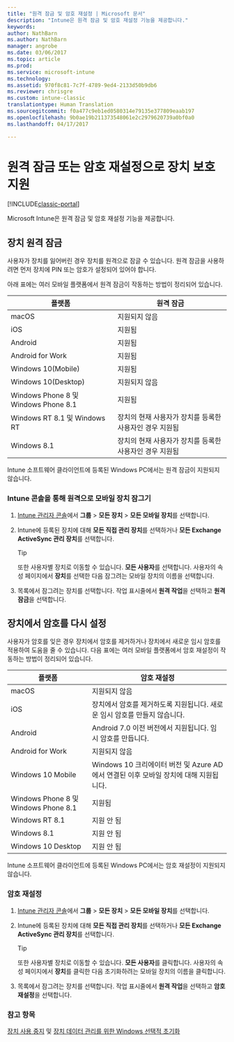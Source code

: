 ```yaml
---
title: "원격 잠금 및 암호 재설정 | Microsoft 문서"
description: "Intune은 원격 잠금 및 암호 재설정 기능을 제공합니다."
keywords: 
author: NathBarn
ms.author: NathBarn
manager: angrobe
ms.date: 03/06/2017
ms.topic: article
ms.prod: 
ms.service: microsoft-intune
ms.technology: 
ms.assetid: 970f8c81-7c7f-4789-9ed4-2133d50b9db6
ms.reviewer: chrisgre
ms.custom: intune-classic
translationtype: Human Translation
ms.sourcegitcommit: f0a477c9eb1ed0580314e79135e377809eaab197
ms.openlocfilehash: 9b0ae19b211373548061e2c2979620739a0bf0a0
ms.lasthandoff: 04/17/2017

---
```

# <a name="help-protect-your-devices-with-remote-lock-and-passcode-reset"></a>원격 잠금 또는 암호 재설정으로 장치 보호 지원

[!INCLUDE[classic-portal](../includes/classic-portal.md)]

Microsoft Intune은 원격 잠금 및 암호 재설정 기능을 제공합니다.

## <a name="lock-a-device-remotely"></a>장치 원격 잠금
사용자가 장치를 잃어버린 경우 장치를 원격으로 잠글 수 있습니다. 원격 잠금을 사용하려면 먼저 장치에 PIN 또는 암호가 설정되어 있어야 합니다.

아래 표에는 여러 모바일 플랫폼에서 원격 잠금이 작동하는 방법이 정리되어 있습니다.

|플랫폼|원격 잠금|
|------------|---------------|
|macOS|지원되지 않음|
|iOS|지원됨|
|Android|지원됨|
|Android for Work|지원됨|
|Windows 10(Mobile)|지원됨|
|Windows 10(Desktop)|지원되지 않음|
|Windows Phone 8 및 Windows Phone 8.1|지원됨|
|Windows RT 8.1 및 Windows RT|장치의 현재 사용자가 장치를 등록한 사용자인 경우 지원됨|
|Windows 8.1|장치의 현재 사용자가 장치를 등록한 사용자인 경우 지원됨|

Intune 소프트웨어 클라이언트에 등록된 Windows PC에서는 원격 잠금이 지원되지 않습니다.

### <a name="lock-a-mobile-device-remotely-through-the-intune-console"></a>Intune 콘솔을 통해 원격으로 모바일 장치 잠그기

1.  [Intune 관리자 콘솔](https://manage.microsoft.com/)에서 **그룹** &gt; **모든 장치** &gt; **모든 모바일 장치**를 선택합니다.

2.  Intune에 등록된 장치에 대해 **모든 직접 관리 장치**를 선택하거나 **모든 Exchange ActiveSync 관리 장치**를 선택합니다.

    > [!TIP]
    > 또한 사용자별 장치로 이동할 수 있습니다. **모든 사용자**를 선택합니다. 사용자의 속성 페이지에서 **장치**를 선택한 다음 잠그려는 모바일 장치의 이름을 선택합니다.

3.  목록에서 잠그려는 장치를 선택합니다. 작업 표시줄에서 **원격 작업**을 선택하고 **원격 잠금**을 선택합니다.

## <a name="reset-the-passcode-on-a-device"></a>장치에서 암호를 다시 설정
사용자가 암호를 잊은 경우 장치에서 암호를 제거하거나 장치에서 새로운 임시 암호를 적용하여 도움을 줄 수 있습니다. 다음 표에는 여러 모바일 플랫폼에서 암호 재설정이 작동하는 방법이 정리되어 있습니다.

|플랫폼|암호 재설정|
|------------|------------------|
|macOS|지원되지 않음|
|iOS|장치에서 암호를 제거하도록 지원됩니다. 새로운 임시 암호를 만들지 않습니다.|
|Android|Android 7.0 이전 버전에서 지원됩니다. 임시 암호를 만듭니다.|
|Android for Work|지원되지 않음|
|Windows 10 Mobile|Windows 10 크리에이터 버전 및 Azure AD에서 연결된 이후 모바일 장치에 대해 지원됩니다.|
|Windows Phone 8 및 Windows Phone 8.1|지원됨|
|Windows RT 8.1|지원 안 됨|
|Windows 8.1|지원 안 됨|
|Windows 10 Desktop|지원 안 됨|

Intune 소프트웨어 클라이언트에 등록된 Windows PC에서는 암호 재설정이 지원되지 않습니다.

### <a name="reset-a-passcode"></a>암호 재설정

1.  [Intune 관리자 콘솔](https://manage.microsoft.com/)에서 **그룹** &gt; **모든 장치** &gt; **모든 모바일 장치**를 선택합니다.

2.  Intune에 등록된 장치에 대해 **모든 직접 관리 장치**를 선택하거나 **모든 Exchange ActiveSync 관리 장치**를 선택합니다.

    > [!TIP]
    > 또한 사용자별 장치로 이동할 수 있습니다. **모든 사용자**를 클릭합니다. 사용자의 속성 페이지에서 **장치**를 클릭한 다음 초기화하려는 모바일 장치의 이름을 클릭합니다.

3.  목록에서 잠그려는 장치를 선택합니다. 작업 표시줄에서 **원격 작업**을 선택하고 **암호 재설정**을 선택합니다.


### <a name="see-also"></a>참고 항목
[장치 사용 중지](retire-devices-from-microsoft-intune-management.md) 및 [장치 데이터 관리를 위한 Windows 선택적 초기화](http://technet.microsoft.com/library/dn486874.aspx)

